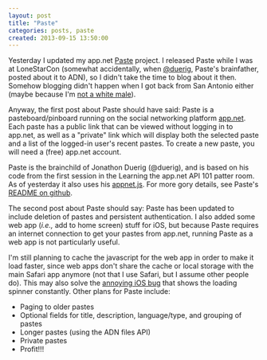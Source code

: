 ```yaml
---
layout: post
title: "Paste"
categories: posts, paste
created: 2013-09-15 13:50:00
---
```

Yesterday I updated my app.net [Paste](http://paste-app.net/) project.  I released Paste while I was at LoneStarCon (somewhat accidentally, when [@duerig](https://alpha.app.net/duerig), Paste's brainfather, posted about it to ADN), so I didn't take the time to blog about it then.  Somehow blogging didn't happen when I got back from San Antonio either (maybe because I'm [not a white male](http://www.garann.com/dev/2013/how-to-blog-about-code-and-give-zero-fucks/)).

Anyway, the first post about Paste should have said: Paste is a pasteboard/pinboard running on the social networking platform [app.net](http://app.net/). Each paste has a public link that can be viewed without logging in to app.net, as well as a "private" link which will display both the selected paste and a list of the logged-in user's recent pastes. To create a new paste, you will need a (free) app.net account.  

Paste is the brainchild of Jonathon Duerig (@duerig), and is based on his code from the first session in the Learning the app.net API 101 patter room.  As of yesterday it also uses his [appnet.js](https://github.com/duerig/appnet.js). For more gory details, see Paste's [README on github](https://github.com/mcdemarco/paste/blob/master/README.md).

The second post about Paste should say: Paste has been updated to include deletion of pastes and persistent authentication.  I also added some web app (*i.e.,* add to home screen) stuff for iOS, but because Paste requires an internet connection to get your pastes from app.net, running Paste as a web app is not particularly useful.

I'm still planning to cache the javascript for the web app in order to make it load faster, since web apps don't share the cache or local storage with the main Safari app anymore (not that I use Safari, but I assume other people do).  This may also solve the [annoying iOS bug](http://stackoverflow.com/questions/14572825/ios-network-activity-indicator-keeps-spinning-in-web-app-added-to-home-screen) that shows the loading spinner constantly.  Other plans for Paste include:

* Paging to older pastes
* Optional fields for title, description, language/type, and grouping of pastes
* Longer pastes (using the ADN files API)
* Private pastes
* Profit!!!
